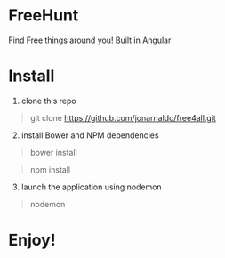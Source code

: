 # FreeHunt

Find Free things around you! Built in Angular

# Install
1. clone this repo
> git clone https://github.com/jonarnaldo/free4all.git

2. install Bower and NPM dependencies
> bower install

  > npm install

3. launch the application using nodemon
> nodemon

# Enjoy!

